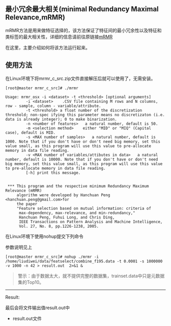 ## 最小冗余最大相关(minimal Redundancy Maximal Relevance,mRMR)

mRMR方法是用来做特征选择的，该方法保证了特征间的最小冗余性以及特征和类标签的最大相关性，详细的信息请前往原链接[mRMR](http://penglab.janelia.org/proj/mRMR/)

在这里，主要介绍如何将该方法运行起来。

## 使用方法

在Linux环境下将mrmr_c_src.zip文件直接解压后就可以使用了，无需安装。

```
[root@master mrmr_c_src]# ./mrmr

Usage: mrmr_osx -i <dataset> -t <threshold> [optional arguments]
         -i <dataset>    .CSV file containing M rows and N columns, row - sample, column - variable/attribute.
         -t <threshold> a float number of the discretization threshold; non-spec ifying this parameter means no discretizaton (i.e. data is already integer); 0 to make binarization.
         -n <number of features>   a natural number, default is 50.
         -m <selection method>    either "MID" or "MIQ" (Capital case), default is MID.
         -s <MAX number of samples>   a natural number, default is 1000. Note that if you don't have or don't need big memory, set this value small, as this program will use this value to pre-allocate memory in data file reading.
         -v <MAX number of variables/attibutes in data>   a natural number, default is 10000. Note that if you don't have or don't need big memory, set this value small, as this program will use this value to pre-allocate memory in data file reading.
         [-h] print this message.


 *** This program and the respective minimum Redundancy Maximum Relevance (mRMR)               
     algorithm were developed by Hanchuan Peng <hanchuan.peng@gmail.com>for
     the paper
     "Feature selection based on mutual information: criteria of
      max-dependency, max-relevance, and min-redundancy,"
      Hanchuan Peng, Fuhui Long, and Chris Ding,
      IEEE Transactions on Pattern Analysis and Machine Intelligence,
      Vol. 27, No. 8, pp.1226-1238, 2005.
```

在Linux环境下使用nohup提交下列命令

参数说明见上


```
[root@master mrmr_c_src]# nohup ./mrmr -i /home/liudiwei/data/featselect/combine_f195.data -t 0.0001 -s 1000000 -v 1000 -n 42 > result.out  2>&1 &
```

> 警示：由于数据太大，就不提供完整的数据集，trainset.data中只是元数据集的Top10。


********************************************************************************

Result:

最后会将文件输出值result.out中

- result.out文件
